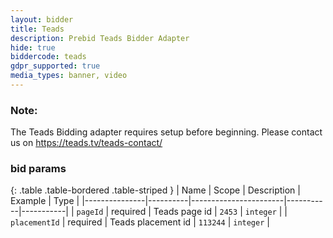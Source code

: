```yaml
---
layout: bidder
title: Teads
description: Prebid Teads Bidder Adapter
hide: true
biddercode: teads
gdpr_supported: true
media_types: banner, video
---
```


### Note:

The Teads Bidding adapter requires setup before beginning. Please contact us on https://teads.tv/teads-contact/

### bid params

{: .table .table-bordered .table-striped }
| Name          | Scope    | Description           | Example   | Type      |
|---------------|----------|-----------------------|-----------|-----------|
| `pageId`      | required | Teads page id         | `2453`    | `integer` |
| `placementId` | required | Teads placement id    | `113244`  | `integer` |
